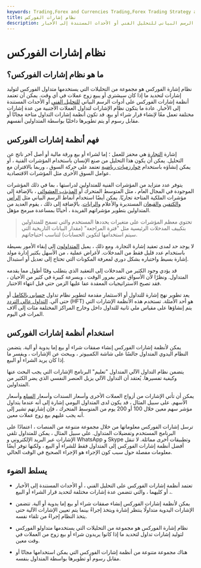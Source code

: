 ```yaml
---
keywords: Trading,Forex and Currencies Trading,Forex Trading Strategy and Education,Strategy and Education
title: نظام إشارات الفوركس
description: يفسر نظام إشارة الفوركس البيانات لإنشاء قرار بيع أو شراء عند تداول أزواج العملات. يمكن أن يعتمد على أدوات الرسم البياني للتحليل الفني أو الأحداث المستندة إلى الأخبار.
---
```


# نظام إشارات الفوركس
## ما هو نظام إشارات الفوركس؟

نظام إشارة الفوركس هو مجموعة من التحليلات التي يستخدمها متداول الفوركس لتوليد إشارات لتحديد ما إذا كان سيشتري أو يبيع زوج عملات في أي وقت. يمكن أن تعتمد أنظمة إشارات الفوركس على أدوات الرسم البياني [للتحليل الفني](/technicalanalysis) أو الأحداث المستندة إلى الأخبار. عادة ما يتكون نظام الإشارات لتداول العملات الأجنبية من عدة إشارات مختلفة تعمل معًا لإنشاء قرار شراء أو بيع. قد تكون أنظمة إشارات التداول متاحة مجانًا أو مقابل رسوم أو يتم تطويرها داخليًا بواسطة المتداولين أنفسهم.

## فهم أنظمة إشارات الفوركس

إشارة [التجارة](/trade-signal) هي محفز للعمل ؛ إما لشراء أو بيع ورقة مالية أو أصل آخر ناتج عن التحليل. يمكن أن يكون هذا التحليل من صنع الإنسان باستخدام المؤشرات الفنية ، أو يمكن إنشاؤه باستخدام [خوارزميات رياضية](/algorithm) تعتمد على حركة السوق ، وربما بالاقتران مع عوامل السوق الأخرى مثل المؤشرات الاقتصادية.

يتوفر عدد متزايد من المؤشرات الفنية للمتداولين لدراستها ، بما في ذلك المؤشرات الموجودة في المجال العام ، مثل المتوسط المتحرك أو [المذبذب العشوائي](/stochasticoscillator) ، بالإضافة إلى مؤشرات الملكية المتاحة تجاريًا. يمكن أيضًا استخدام أنماط الرسم البياني مثل [الرأس](/head-shoulders) [والكتفين](/pennant) [والقيعان](/roundingbottom) المستديرة والأعلام [والرايات](/flag). بالإضافة إلى ذلك ، يقوم العديد من المتداولين بتطوير مؤشراتهم الفريدة ، أحيانًا بمساعدة مبرمج مؤهل.

> تحتوي معظم المؤشرات على متغيرات يحددها المستخدم والتي تسمح للمتداولين بتكييف المدخلات الرئيسية مثل "فترة المراجعة" (مقدار البيانات التاريخية التي سيتم استخدامها لتكوين الحسابات) لتناسب احتياجاتهم.

>

لا يوجد حد لمدى تعقيد إشارة التجارة. ومع ذلك ، يميل [المتداولون](/trader) إلى إبقاء الأمور بسيطة باستخدام عدد قليل فقط من المدخلات. لأغراض عملية ، من الأسهل بكثير إدارة مولد إشارة بسيط واختباره بشكل دوري لمعرفة المكونات التي تحتاج إلى تعديل أو استبدال.

قد يؤدي وجود الكثير من المدخلات إلى التعقيد الذي يتطلب وقتًا أطول مما يقدمه المتداول. ونظرًا لأن الأسواق تتغير بمرور الوقت ، وبسرعة كبيرة في كثير من الأحيان ، فقد تصبح الاستراتيجيات المعقدة عفا عليها الزمن حتى قبل انتهاء الاختبار.

يعد تطوير نهج إشارة للتداول أو الاستثمار مقدمة لتطوير نظام تداول [حسابي بالكامل](/algorithmictrading) أو حتى آلي. [التداول عالي التردد](/high-frequency-trading) (HFT) هو أحد الأمثلة. تستخدم هذه الأنظمة الإشارات التي يتم إنشاؤها على مقياس ملي ثانية للتداول داخل وخارج المراكز المختلفة مئات إلى آلاف المرات في اليوم.

## استخدام أنظمة إشارات الفوركس

يمكن لأنظمة إشارات الفوركس إنشاء صفقات شراء أو بيع إما يدوية أو آلية. يتضمن النظام اليدوي المتداول جالسًا على شاشة الكمبيوتر ، ويبحث عن الإشارات ، ويفسر ما إذا كان يريد الشراء أو البيع.

يتضمن نظام التداول الآلي المتداول "تعليم" البرنامج الإشارات التي يجب البحث عنها وكيفية تفسيرها. يُعتقد أن التداول الآلي يزيل العنصر النفسي الذي يضر الكثير من المتداولين.

يمكن أن تأتي الإشارات من أزواج العملات الأخرى وأسعار السندات وأسعار [السلع](/commodity) وأسعار الأسهم. على سبيل المثال ، قد يكون لدى المتداول اليومي إشارة إلى أنه عندما يتداول مؤشر سهم معين خلال 100 أو 200 يوم من المتوسط المتحرك ، فإن إشارتهم تشير إلى أنه يجب عليهم بيع زوج عملات معين.

ترسل إشارات الفوركس معلوماتها من خلال مجموعة متنوعة من المنصات ، اعتمادًا على البرنامج المستخدم وتفضيلات المتداول. على سبيل المثال ، يمكن للمتداول تلقي الإشارات عبر البريد الإلكتروني و WhatsApp و Skype وتطبيقات أخرى مماثلة. لا تنقل أفضل أنظمة إشارات الفوركس إلى المتداول فقط للشراء أو البيع ، ولكنها توفر أيضًا معلومات مفصلة حول سبب كون الإجراء هو الإجراء الصحيح في الوقت الحالي.

## يسلط الضوء

- تعتمد أنظمة إشارات الفوركس على التحليل الفني ، أو الأحداث المستندة إلى الأخبار ، أو كليهما ، والتي تتضمن عدة إشارات مختلفة لتحديد قرار الشراء أو البيع.

- يمكن لأنظمة إشارات الفوركس إنشاء صفقات شراء أو بيع إما يدوية أو آلية. تتضمن الإشارات اليدوية متداولًا ينتظر إشارة ويتخذ إجراءً بينما يتم تعيين الإشارات الآلية حتى يتخذ النظام إجراءً من تلقاء نفسه.

- نظام إشارة الفوركس هو مجموعة من التحليلات التي يستخدمها متداولو الفوركس لتوليد إشارات تداول لتحديد ما إذا كانوا يريدون شراء أو بيع زوج من العملات في وقت معين.

- هناك مجموعة متنوعة من أنظمة إشارات الفوركس التي يمكن استخدامها مجانًا أو مقابل رسوم أو تطويرها بواسطة المتداول بنفسه.

